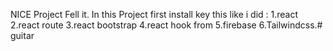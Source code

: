 NICE Project Fell it. In this Project first install key this like i did : 1.react 2.react route 3.react bootstrap 4.react hook from 5.firebase 6.Tailwindcss.# guitar
